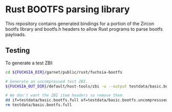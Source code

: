 Rust BOOTFS parsing library
==============================================================

This repository contains generated bindings for a portion of the Zircon bootfs library and bootfs.h
headers to allow Rust programs to parse bootfs payloads.

## Testing

To generate a test ZBI:
```sh
cd ${FUCHSIA_DIR}/garnet/public/rust/fuchsia-bootfs

# Generate an uncompressed test ZBI.
${FUCHSIA_OUT_DIR}/default/host-tools/zbi -u --output testdata/basic.bootfs.full testdata/input

# We don't want the ZBI item headers so remove them.
dd if=testdata/basic.bootfs.full of=testdata/basic.bootfs.uncompresssed bs=1 skip=64
rm testdata/basic.bootfs.full
```
